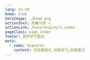 ```yaml
---
lang: zh-CN
home: true
heroImage: ./home.png
actionText: 先睹为快 →
actionLink: /base/engine/1.index
pageClass: page_index
footer: 我的学习笔记
meta:
  - name: keywords
    content: 浏览器相关,前端学习,前端笔记
---
```


<template>
  <div class="cont">
    <div id="large-header" class="large-header"></div>
    <div class="features">
      <div class="feature">
        <h2><a href="/web-chrome/base/engine/1.index.html">浏览器相关知识</a></h2> 
        <p>掌握创建一个项目所需的工具、环境、配置、技术选型、场景应用、技巧、优化、部署等常见流程</p>
      </div>
      <div class="feature">
        <h2><a href="/web-chrome/base/project/1.index.html">浏览器功能模块</a></h2> 
        <p>掌握一般项目中的配置、包管理、登录、权限、测试、监控、国际化、服务端渲染、富文本、上传下载等常见功能</p>
      </div>
      <div class="feature">
        <h2><a href="/web-chrome/base/vue2.x/1.index.html">浏览器基础知识</a></h2> 
        <p>掌握浏览器2.x全家桶和浏览器3.x全家桶中重点知识，对相关官方文档进行一些知识的补充，全面提升浏览器的基础知识能力</p>
      </div>
      <div class="feature">
        <h2><a href="/web-chrome/senior/component/1.index.html">浏览器组件开发</a></h2> 
        <p>了解组件设计思路，组件编写工作流搭建，从0编写复杂组件之异步级联组件 单元测试编写及组件的发布</p>
      </div>
      <div class="feature">
        <h2><a href="/web-chrome/senior/typescript/1.index.html">TypeScript的应用</a></h2> 
        <p>了解在大型项目中使用TypeScript构建和开发前端项目的一些基础知识，以及需要注意的一些问题</p>
      </div>
      <div class="feature">
        <h2><a href="/web-chrome/senior/deploy/1.index.html">浏览器的构建布署</a></h2> 
        <p>了解vue项目中使用gitlab、genkins、以及 docker + nginx实现vue的布署和持续集成的一些基本知识</p>
      </div>
      <div class="feature">
        <h2><a href="/web-chrome/source/vue2.x/1.index.html">浏览器 2.x源码实现</a></h2> 
        <p>深入了解浏览器/cli2.x原理、浏览器 2.x原理剖析、浏览器-router3.x原理剖析、浏览器x3.x原理剖析 </p>
      </div>
      <div class="feature">
        <h2><a href="/web-chrome/source/vue3.x/1.index.html">浏览器 3.x源码实现</a></h2> 
        <p>深入了解浏览器/cli3.x原理、浏览器 3.x原理剖析、浏览器-router4.x理剖析、浏览器x4.x理剖析</p>
      </div>
      <div class="feature">
        <h2><a href="https://cn.vuejs.org">浏览器 相关资料</a></h2> 
        <p>主要介绍一些vue额外相关的资料、相关的书籍对vue相关知识进行一些补充</p>
      </div>
    </div>
  </div>
</template>
